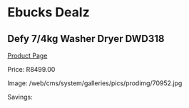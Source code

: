 
# Ebucks Dealz
## Defy 7/4kg Washer Dryer DWD318
[Product Page](https://www.ebucks.com/web/shop/productSelected.do?prodId=940981906&catId=704981826)

Price: R8499.00

Image: /web/cms/system/galleries/pics/prodimg/70952.jpg

Savings: 


	